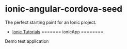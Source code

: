 ionic-angular-cordova-seed
==========================

The perfect starting point for an Ionic project.

- [Ionic Tutorials](http://ionicframework.com/tutorials/)
=======
ionicApp
========

Demo test application
